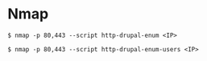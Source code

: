 # Nmap

`$ nmap -p 80,443 --script http-drupal-enum <IP>`

`$ nmap -p 80,443 --script http-drupal-enum-users <IP>`